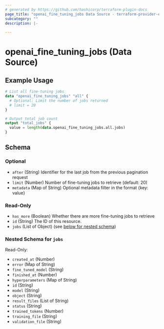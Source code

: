 ```yaml
---
# generated by https://github.com/hashicorp/terraform-plugin-docs
page_title: "openai_fine_tuning_jobs Data Source - terraform-provider-openai"
subcategory: ""
description: |-
  
---
```


# openai_fine_tuning_jobs (Data Source)



## Example Usage

```terraform
# List all fine-tuning jobs
data "openai_fine_tuning_jobs" "all" {
  # Optional: Limit the number of jobs returned
  # limit = 20
}

# Output total job count
output "total_jobs" {
  value = length(data.openai_fine_tuning_jobs.all.jobs)
}
```

<!-- schema generated by tfplugindocs -->
## Schema

### Optional

- `after` (String) Identifier for the last job from the previous pagination request
- `limit` (Number) Number of fine-tuning jobs to retrieve (default: 20)
- `metadata` (Map of String) Optional metadata filter in the format {key: value}

### Read-Only

- `has_more` (Boolean) Whether there are more fine-tuning jobs to retrieve
- `id` (String) The ID of this resource.
- `jobs` (List of Object) (see [below for nested schema](#nestedatt--jobs))

<a id="nestedatt--jobs"></a>
### Nested Schema for `jobs`

Read-Only:

- `created_at` (Number)
- `error` (Map of String)
- `fine_tuned_model` (String)
- `finished_at` (Number)
- `hyperparameters` (Map of String)
- `id` (String)
- `model` (String)
- `object` (String)
- `result_files` (List of String)
- `status` (String)
- `trained_tokens` (Number)
- `training_file` (String)
- `validation_file` (String)
